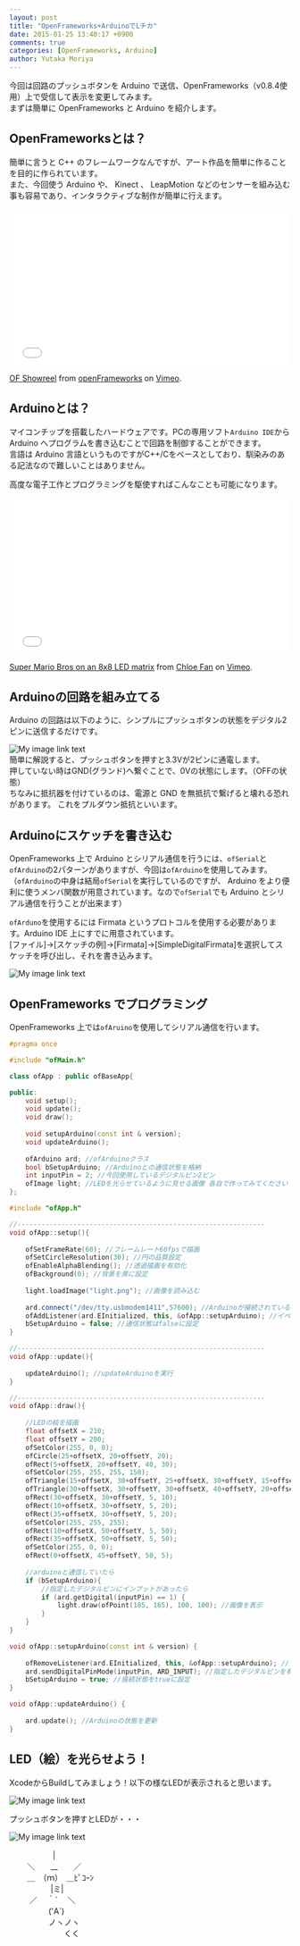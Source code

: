 ```yaml
---
layout: post
title: "OpenFrameworks+ArduinoでLチカ"
date: 2015-01-25 13:40:17 +0900
comments: true
categories: [OpenFrameworks, Arduino]
author: Yutaka Moriya
---
```

今回は回路のプッシュボタンを Arduino で送信、OpenFrameworks（v0.8.4使用）上で受信して表示を変更してみます。  
まずは簡単に OpenFrameworks と Arduino を紹介します。

<!-- more -->

## OpenFrameworksとは？
簡単に言うと C++ のフレームワークなんですが、アート作品を簡単に作ることを目的に作られています。  
また、今回使う Arduino や、 Kinect 、 LeapMotion などのセンサーを組み込む事も容易であり、インタラクティブな制作が簡単に行えます。
<iframe src="//player.vimeo.com/video/74124094" width="500" height="281" frameborder="0" webkitallowfullscreen mozallowfullscreen allowfullscreen></iframe> <p><a href="http://vimeo.com/74124094">OF Showreel</a> from <a href="http://vimeo.com/of">openFrameworks</a> on <a href="https://vimeo.com">Vimeo</a>.</p>

## Arduinoとは？
マイコンチップを搭載したハードウェアです。PCの専用ソフト`Arduino IDE`から Arduino へプログラムを書き込むことで回路を制御することができます。  
言語は Arduino 言語というものですがC++/Cをベースとしており、馴染みのある記法なので難しいことはありません。  

高度な電子工作とプログラミングを駆使すればこんなことも可能になります。
<iframe src="//player.vimeo.com/video/9928343" width="500" height="281" frameborder="0" webkitallowfullscreen mozallowfullscreen allowfullscreen></iframe> <p><a href="http://vimeo.com/9928343">Super Mario Bros on an 8x8 LED matrix</a> from <a href="http://vimeo.com/chloester">Chloe Fan</a> on <a href="https://vimeo.com">Vimeo</a>.</p> 

## Arduinoの回路を組み立てる

Arduino の回路は以下のように、シンプルにプッシュボタンの状態をデジタル2ピンに送信するだけです。

![My image link text](/images/post/openframeworks-arduino-ltika/breadboard.jpg)  
簡単に解説すると、プッシュボタンを押すと3.3Vが2ピンに通電します。  
押していない時はGND(グランド)へ繋ぐことで、0Vの状態にします。（OFFの状態）  
ちなみに抵抗器を付けているのは、電源と GND を無抵抗で繋げると壊れる恐れがあります。
これをプルダウン抵抗といいます。

## Arduinoにスケッチを書き込む

OpenFrameworks 上で Arduino とシリアル通信を行うには、`ofSerial`と`ofArduino`の2パターンがありますが、今回は`ofArduino`を使用してみます。  
（`ofArduino`の中身は結局`ofSerial`を実行しているのですが、 Arduino をより便利に使うメンバ関数が用意されています。なので`ofSerial`でも Arduino とシリアル通信を行うことが出来ます）

`ofArduno`を使用するには Firmata というプロトコルを使用する必要があります。Arduino IDE 上にすでに用意されています。  
[ファイル]->[スケッチの例]->[Firmata]->[SimpleDigitalFirmata]を選択してスケッチを呼び出し、それを書き込みます。

![My image link text](/images/post/openframeworks-arduino-ltika/arduino-firmata.jpg)

## OpenFrameworks でプログラミング

OpenFrameworks 上では`ofAruino`を使用してシリアル通信を行います。

```cpp ofApp.h
#pragma once

#include "ofMain.h"

class ofApp : public ofBaseApp{

public:
    void setup();
    void update();
    void draw();
    
    void setupArduino(const int & version);
    void updateArduino();
    
    ofArduino ard; //ofArduinoクラス
    bool bSetupArduino; //Arduinoとの通信状態を格納
    int inputPin = 2; //今回使用しているデジタルピン2ピン
    ofImage light; //LEDを光らせているように見せる画像 各自で作ってみてください
};

```

```cpp ofApp.cpp
#include "ofApp.h"

//--------------------------------------------------------------
void ofApp::setup(){
    
    ofSetFrameRate(60); //フレームレート60fpsで描画
    ofSetCircleResolution(30); //円の品質設定
    ofEnableAlphaBlending(); //透過描画を有効化
    ofBackground(0); //背景を黒に設定
    
    light.loadImage("light.png"); //画像を読み込む
    
    ard.connect("/dev/tty.usbmodem1411",57600); //Arduinoが接続されているシリアルポートと転送レートを指定
    ofAddListener(ard.EInitialized, this, &ofApp::setupArduino); //イベントリスナーを登録
    bSetupArduino = false; //通信状態はfalseに設定
}

//--------------------------------------------------------------
void ofApp::update(){
    
    updateArduino(); //updateArduinoを実行
}

//--------------------------------------------------------------
void ofApp::draw(){
    
    //LEDの絵を描画
    float offsetX = 210;
    float offsetY = 200;
    ofSetColor(255, 0, 0);
    ofCircle(25+offsetX, 20+offsetY, 20);
    ofRect(5+offsetX, 20+offsetY, 40, 30);
    ofSetColor(255, 255, 255, 150);
    ofTriangle(15+offsetX, 30+offsetY, 25+offsetX, 30+offsetY, 15+offsetX, 40+offsetY);
    ofTriangle(30+offsetX, 30+offsetY, 30+offsetX, 40+offsetY, 20+offsetX, 40+offsetY);
    ofRect(30+offsetX, 30+offsetY, 5, 10);
    ofRect(10+offsetX, 30+offsetY, 5, 20);
    ofRect(35+offsetX, 30+offsetY, 5, 20);
    ofSetColor(255, 255, 255);
    ofRect(10+offsetX, 50+offsetY, 5, 50);
    ofRect(35+offsetX, 50+offsetY, 5, 50);
    ofSetColor(255, 0, 0);
    ofRect(0+offsetX, 45+offsetY, 50, 5);
    
    //arduinoと通信していたら
    if (bSetupArduino){
        //指定したデジタルピンにインプットがあったら
        if (ard.getDigital(inputPin) == 1) {
            light.draw(ofPoint(185, 165), 100, 100); //画像を表示
        }
    }
}

void ofApp::setupArduino(const int & version) {
    
    ofRemoveListener(ard.EInitialized, this, &ofApp::setupArduino); //イベントリスナーを削除
    ard.sendDigitalPinMode(inputPin, ARD_INPUT); //指定したデジタルピンを有効化
    bSetupArduino = true; //接続状態をtrueに設定
}

void ofApp::updateArduino() {
    
    ard.update(); //Arduinoの状態を更新
}

```

## LED（絵）を光らせよう！

XcodeからBuildしてみましょう！以下の様なLEDが表示されると思います。

![My image link text](/images/post/openframeworks-arduino-ltika/led-off.png)

プッシュボタンを押すとLEDが・・・

![My image link text](/images/post/openframeworks-arduino-ltika/led-on.png)

　 　　　　 |  
　 　＼　　__　　／  
　 　＿　（ｍ）　＿ﾋﾟｺｰﾝ  
　 　　　　|ミ|  
　 　 ／ 　｀´　 ＼  
　　　　　('A`)  
　　　　　ノヽノヽ  
　　　　　　　くく  

